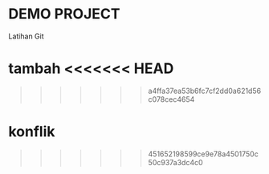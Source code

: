 # DEMO PROJECT

Latihan Git

tambah
<<<<<<< HEAD
=======
>>>>>>> a4ffa37ea53b6fc7cf2dd0a621d56c078cec4654

konflik
=======
>>>>>>> 451652198599ce9e78a4501750c50c937a3dc4c0